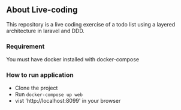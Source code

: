 ## About Live-coding

This repository is a live coding exercise of a todo list using a layered architecture in laravel and  DDD.
### Requirement
You must have docker installed with docker-compose
### How to run application

- Clone the project
- Run `docker-compose up web`
- vist 'http://localhost:8099' in your browser